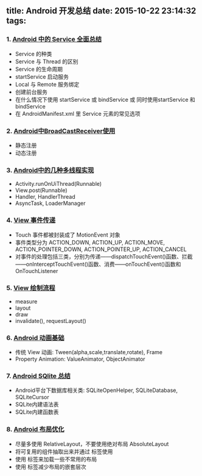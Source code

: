 title: Android 开发总结
date: 2015-10-22 23:14:32
tags:
---
### 1. [Android 中的 Service 全面总结](http://www.cnblogs.com/newcj/archive/2011/05/30/2061370.html)
* Service 的种类
* Service 与 Thread 的区别
* Service 的生命周期
* startService 启动服务
* Local 与 Remote 服务绑定
* 创建前台服务
* 在什么情况下使用 startService 或 bindService 或 同时使用startService 和 bindService
* 在 AndroidManifest.xml 里 Service 元素的常见选项

### 2. [Android中BroadCastReceiver使用](http://www.cnblogs.com/jico/articles/1838293.html)
* 静态注册
* 动态注册

### 3. [Android中的几种多线程实现 ](http://blog.sina.com.cn/s/blog_74e9d98d0101g9iw.html)
* Activity.runOnUiThread(Runnable)
* View.post(Runnable)
* Handler, HandlerThread 
* AsyncTask, LoaderManager

### 4. [View 事件传递](http://a.codekk.com/detail/Android/Trinea/公共技术点之%20View%20事件传递)
* Touch 事件都被封装成了 MotionEvent 对象
* 事件类型分为 ACTION_DOWN, ACTION_UP, ACTION_MOVE, ACTION_POINTER_DOWN, ACTION_POINTER_UP, ACTION_CANCEL
* 对事件的处理包括三类，分别为传递——dispatchTouchEvent()函数、拦截——onInterceptTouchEvent()函数、消费——onTouchEvent()函数和 OnTouchListener

### 5. [View 绘制流程](http://a.codekk.com/detail/Android/lightSky/公共技术点之%20View%20绘制流程)
* measure
* layout
* draw
* invalidate(), requestLayout() 

### 6. [Android 动画基础](http://a.codekk.com/detail/Android/lightSky/公共技术点之%20Android%20动画基础)
* 传统 View 动画: Tween(alpha,scale,translate,rotate), Frame
* Property Animation: ValueAnimator, ObjectAnimator

### 7. [Android SQlite 总结](http://blog.csdn.net/liuhaomatou/article/details/23797107)
* Android平台下数据库相关类: SQLiteOpenHelper, SQLiteDatabase, SQLiteCursor
* SQLite内建语法表
* SQLite内建函数表

### 8. [Android 布局优化](http://www.infoq.com/cn/articles/android-optimise-layout)
* 尽量多使用 RelativeLayout，不要使用绝对布局 AbsoluteLayout
* 将可复用的组件抽取出来并通过 <include/> 标签使用
* 使用 <ViewStub/> 标签来加载一些不常用的布局
* 使用 <merge/> 标签减少布局的嵌套层次

